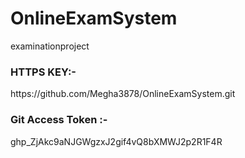 # OnlineExamSystem
examinationproject

<h3>HTTPS KEY:- </h3>
<div>https://github.com/Megha3878/OnlineExamSystem.git</div>
<h3>Git Access Token :- </h3>
<div>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</div>

